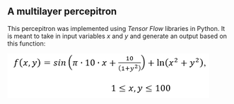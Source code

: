 ## A multilayer percepitron

This percepitron was implemented using *Tensor Flow* libraries in Python. It is meant to take in input variables *x* and *y* and generate an output based on this function:

![f(x,y)=sin(pi*10*x+10/(1+(y^2)))+ln((x^2)+(y+2))](function.png)
